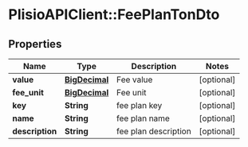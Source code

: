 # PlisioAPIClient::FeePlanTonDto

## Properties
Name | Type | Description | Notes
------------ | ------------- | ------------- | -------------
**value** | [**BigDecimal**](BigDecimal.md) | Fee value | [optional] 
**fee_unit** | [**BigDecimal**](BigDecimal.md) | Fee unit | [optional] 
**key** | **String** | fee plan key | [optional] 
**name** | **String** | fee plan name | [optional] 
**description** | **String** | fee plan description | [optional] 

